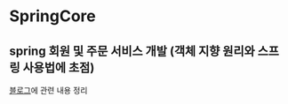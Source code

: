 # SpringCore

## spring 회원 및 주문 서비스 개발 (객체 지향 원리와 스프링 사용법에 초점)

[블로그](https://gksdudrb922.tistory.com/category/spring)에 관련 내용 정리
